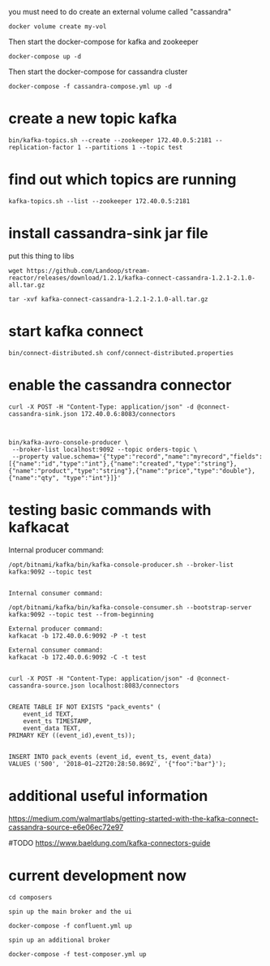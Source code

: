 you must need to do create an external volume called "cassandra"

```
docker volume create my-vol
```

Then start the docker-compose for kafka and zookeeper
```
docker-compose up -d
```

Then start the docker-compose for cassandra cluster
```
docker-compose -f cassandra-compose.yml up -d
```

# create a new topic kafka
```
bin/kafka-topics.sh --create --zookeeper 172.40.0.5:2181 --replication-factor 1 --partitions 1 --topic test 
```

# find out which topics are running
```
kafka-topics.sh --list --zookeeper 172.40.0.5:2181
```
# install cassandra-sink jar file 

put this thing to libs

```
wget https://github.com/Landoop/stream-reactor/releases/download/1.2.1/kafka-connect-cassandra-1.2.1-2.1.0-all.tar.gz

tar -xvf kafka-connect-cassandra-1.2.1-2.1.0-all.tar.gz
```

# start kafka connect
```
bin/connect-distributed.sh conf/connect-distributed.properties
```

# enable the cassandra connector
```
curl -X POST -H "Content-Type: application/json" -d @connect-cassandra-sink.json 172.40.0.6:8083/connectors



bin/kafka-avro-console-producer \
 --broker-list localhost:9092 --topic orders-topic \
 --property value.schema='{"type":"record","name":"myrecord","fields":[{"name":"id","type":"int"},{"name":"created","type":"string"},{"name":"product","type":"string"},{"name":"price","type":"double"}, {"name":"qty", "type":"int"}]}'

```

# testing basic commands with kafkacat

Internal producer command:
```
/opt/bitnami/kafka/bin/kafka-console-producer.sh --broker-list kafka:9092 --topic test


Internal consumer command:

/opt/bitnami/kafka/bin/kafka-console-consumer.sh --bootstrap-server kafka:9092 --topic test --from-beginning

External producer command:
kafkacat -b 172.40.0.6:9092 -P -t test

External consumer command:
kafkacat -b 172.40.0.6:9092 -C -t test
```


```

curl -X POST -H "Content-Type: application/json" -d @connect-cassandra-source.json localhost:8083/connectors

```

```

CREATE TABLE IF NOT EXISTS "pack_events" (
    event_id TEXT, 
    event_ts TIMESTAMP, 
    event_data TEXT, 
PRIMARY KEY ((event_id),event_ts));


INSERT INTO pack_events (event_id, event_ts, event_data) 
VALUES ('500', '2018–01–22T20:28:50.869Z', '{"foo":"bar"}');

```


# additional useful information
https://medium.com/walmartlabs/getting-started-with-the-kafka-connect-cassandra-source-e6e06ec72e97


#TODO
https://www.baeldung.com/kafka-connectors-guide

# current development now 

```
cd composers

spin up the main broker and the ui

docker-compose -f confluent.yml up

spin up an additional broker 

docker-compose -f test-composer.yml up

```
